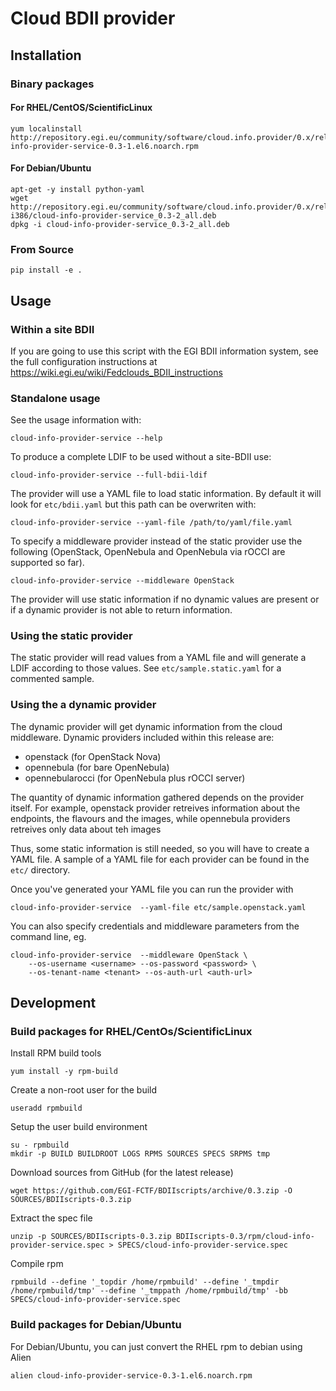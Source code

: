 # Cloud BDII provider

## Installation

### Binary packages ###

#### For RHEL/CentOS/ScientificLinux ####

    yum localinstall http://repository.egi.eu/community/software/cloud.info.provider/0.x/releases/sl/6/x86_64/RPMS/cloud-info-provider-service-0.3-1.el6.noarch.rpm
    
#### For Debian/Ubuntu ####

    apt-get -y install python-yaml
    wget http://repository.egi.eu/community/software/cloud.info.provider/0.x/releases/debian/dists/wheezy/main/binary-i386/cloud-info-provider-service_0.3-2_all.deb
    dpkg -i cloud-info-provider-service_0.3-2_all.deb

### From Source ###

    pip install -e .

## Usage

### Within a site BDII ###

If you are going to use this script with the EGI BDII information system, see the full
configuration instructions at https://wiki.egi.eu/wiki/Fedclouds_BDII_instructions

### Standalone usage ###

See the usage information with:

    cloud-info-provider-service --help

To produce a complete LDIF to be used without a site-BDII use:

    cloud-info-provider-service --full-bdii-ldif

The provider will use a YAML file to load static information. By default it will
look for `etc/bdii.yaml` but this path can be overwriten with:

    cloud-info-provider-service --yaml-file /path/to/yaml/file.yaml

To specify a middleware provider instead of the static provider use
the following (OpenStack, OpenNebula and OpenNebula via rOCCI are supported so far).

    cloud-info-provider-service --middleware OpenStack

The provider will use static information if no dynamic values are present or if a
dynamic provider is not able to return information.

### Using the static provider

The static provider will read values from a YAML file and will generate a LDIF
according to those values. See `etc/sample.static.yaml` for a commented sample.

### Using the a dynamic provider

The dynamic provider will get dynamic information from the cloud middleware.
Dynamic providers included within this release are:
 * openstack (for OpenStack Nova)
 * opennebula (for bare OpenNebula)
 * opennebularocci (for OpenNebula plus rOCCI server)

The quantity of dynamic information gathered depends on the provider itself. For
example, openstack provider retreives information about the endpoints, the flavours
and the images, while opennebula providers retreives only data about teh images

Thus, some static information is still needed, so you will have to create a YAML file.
A sample of a YAML file for each provider can be found in the `etc/` directory.

Once you've generated your YAML file you can run the provider with

    cloud-info-provider-service  --yaml-file etc/sample.openstack.yaml
    
You can also specify credentials and middleware parameters from the command line, eg.

    cloud-info-provider-service  --middleware OpenStack \
        --os-username <username> --os-password <password> \
        --os-tenant-name <tenant> --os-auth-url <auth-url>

## Development

### Build packages for RHEL/CentOs/ScientificLinux ###

Install RPM build tools

    yum install -y rpm-build
    
Create a non-root user for the build

    useradd rpmbuild

Setup the user build environment

    su - rpmbuild
    mkdir -p BUILD BUILDROOT LOGS RPMS SOURCES SPECS SRPMS tmp

Download sources from GitHub (for the latest release)

    wget https://github.com/EGI-FCTF/BDIIscripts/archive/0.3.zip -O SOURCES/BDIIscripts-0.3.zip
    
Extract the spec file

    unzip -p SOURCES/BDIIscripts-0.3.zip BDIIscripts-0.3/rpm/cloud-info-provider-service.spec > SPECS/cloud-info-provider-service.spec   
    
Compile rpm

    rpmbuild --define '_topdir /home/rpmbuild' --define '_tmpdir /home/rpmbuild/tmp' --define '_tmppath /home/rpmbuild/tmp' -bb SPECS/cloud-info-provider-service.spec

### Build packages for Debian/Ubuntu ###

For Debian/Ubuntu, you can just convert the RHEL rpm to debian using Alien

    alien cloud-info-provider-service-0.3-1.el6.noarch.rpm
